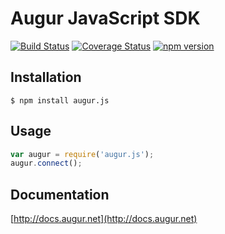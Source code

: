 Augur JavaScript SDK
====================

[![Build Status](https://travis-ci.org/AugurProject/augur.js.svg?branch=master)](https://travis-ci.org/AugurProject/augur.js)
[![Coverage Status](https://coveralls.io/repos/AugurProject/augur.js/badge.svg?branch=master&service=github)](https://coveralls.io/github/AugurProject/augur.js?branch=master)
[![npm version](https://badge.fury.io/js/augur.js.svg)](http://badge.fury.io/js/augur.js)

Installation
------------

    $ npm install augur.js

Usage
-----

```javascript
var augur = require('augur.js');
augur.connect();
```

Documentation
-------------

[http://docs.augur.net](http://docs.augur.net)

